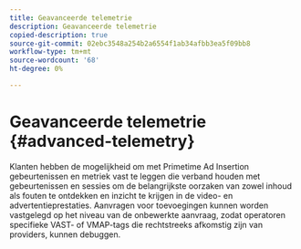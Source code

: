 ```yaml
---
title: Geavanceerde telemetrie
description: Geavanceerde telemetrie
copied-description: true
source-git-commit: 02ebc3548a254b2a6554f1ab34afbb3ea5f09bb8
workflow-type: tm+mt
source-wordcount: '68'
ht-degree: 0%

---
```


# Geavanceerde telemetrie {#advanced-telemetry}

Klanten hebben de mogelijkheid om met Primetime Ad Insertion gebeurtenissen en metriek vast te leggen die verband houden met gebeurtenissen en sessies om de belangrijkste oorzaken van zowel inhoud als fouten te ontdekken en inzicht te krijgen in de video- en advertentieprestaties.  Aanvragen voor toevoegingen kunnen worden vastgelegd op het niveau van de onbewerkte aanvraag, zodat operatoren specifieke VAST- of VMAP-tags die rechtstreeks afkomstig zijn van providers, kunnen debuggen.
